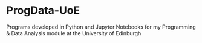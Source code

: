# ProgData-UoE

Programs developed in Python and Jupyter Notebooks for my Programming & Data Analysis module at the University of Edinburgh


